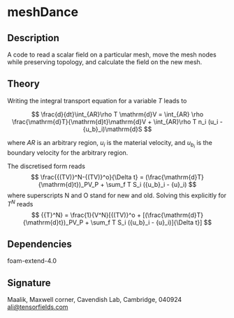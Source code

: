 # meshDance

## Description
A code to read a scalar field on a particular mesh, move the mesh nodes while preserving topology, and calculate the field on the new mesh.

## Theory
Writing the integral transport equation for a variable $T$ leads to

$$
\frac{d}{dt}\int_{AR}\rho T \mathrm{d}V = \int_{AR} \rho \frac{\mathrm{d}T}{\mathrm{d}t}\mathrm{d}V + \int_{AR}\rho T n_i (u_i - {u_b}_i)\mathrm{d}S
$$

where $AR$ is an arbitrary region, $u_i$ is the material velocity, and ${u_{b_i}}$ is the boundary velocity for the arbitrary region. 
<!--:#and $0$ on the RHS stands for
$\int_{AR} \rho \frac{\mathrm{d}T}{\mathrm{d}t}\mathrm{d}V$, which is $0$, because we are solving for a fixed time, i.e., $t$ does not exist in our problem. -->
The discretised form reads  
$$
\frac{{(TV)}^N-{(TV)}^o}{\Delta t} = (\frac{\mathrm{d}T}{\mathrm{d}t})_PV_P + \sum_f T S_i ({u_b}_i - {u}_i)
$$
where superscripts $\mathrm{N}$ and $\mathrm{O}$ stand for new and old. Solving this explicitly for $T^N$ reads  
$$
{{T}^N} = \frac{1}{V^N}[{(TV)}^o + [(\frac{\mathrm{d}T}{\mathrm{d}t})_PV_P + \sum_f T S_i ({u_b}_i - {u}_i)]{\Delta t}]
$$
## Dependencies
foam-extend-4.0

## Signature
Maalik, Maxwell corner, Cavendish Lab, Cambridge, 040924  
ali@tensorfields.com
